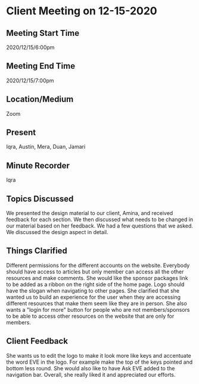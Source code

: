 # Client Meeting on 12-15-2020

## Meeting Start Time 

2020/12/15/6:00pm

## Meeting End Time

2020/12/15/7:00pm

## Location/Medium

Zoom

## Present

Iqra, Austin, Mera, Duan, Jamari

## Minute Recorder
Iqra

## Topics Discussed
We presented the design material to our client, Amina, and received feedback for each section. We then discussed what needs to be changed in our material based on her feedback. We had a few questions that we asked. We discussed the design aspect in detail.

## Things Clarified
Different permissions for the different accounts on the website. Everybody should have access to articles but only member can access all the other resources and make comments. She would like the sponsor packages link to be added as a ribbon on the right side of the home page. Logo should have the slogan when navigating to other pages. She clarified that she wanted us to build an experience for the user when they are accessing different resources that make them seem like they are in person. She also wants a "login for more" button for people who are not members/sponsors to be able to access other resources on the website that are only for members.

## Client Feedback
She wants us to edit the logo to make it look more like keys and accentuate the word EVE in the logo. For example make the top of the keys pointed and bottom less round. She would also like to have Ask EVE added to the navigation bar. Overall, she really liked it and appreciated our efforts.
